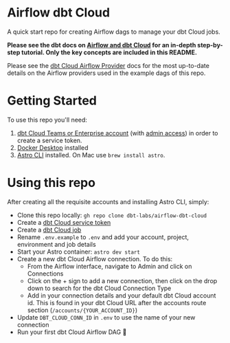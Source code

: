 # Airflow dbt Cloud
A quick start repo for creating Airflow dags to manage your dbt Cloud jobs. 

**Please see the dbt docs on [Airflow and dbt Cloud](https://docs.getdbt.com/guides/airflow-and-dbt-cloud) for an in-depth step-by-step tutorial. Only the key concepts are included in this README.**

Please see the [dbt Cloud Airflow Provider](https://airflow.apache.org/docs/apache-airflow-providers-dbt-cloud/stable/index.html) docs for the most up-to-date details on the Airflow providers used in the example dags of this repo.

# Getting Started 
To use this repo you'll need:
1. [dbt Cloud Teams or Enterprise account](https://www.getdbt.com/pricing) (with [admin access](https://docs.getdbt.com/docs/cloud/manage-access/enterprise-permissions)) in order to create a service token.
2. [Docker Desktop](https://docs.docker.com/desktop/) installed
3. [Astro CLI](https://www.astronomer.io/docs/astro/cli/install-cli) installed. On Mac use `brew install astro`.

# Using this repo
After creating all the requisite accounts and installing Astro CLI, simply:
- Clone this repo locally: `gh repo clone dbt-labs/airflow-dbt-cloud`
- Create a [dbt Cloud service token](https://docs.getdbt.com/docs/dbt-cloud-apis/service-tokens)
- Create a [dbt Cloud job](https://docs.getdbt.com/docs/deploy/deploy-jobs#create-and-schedule-jobs)
- Rename `.env.example` to `.env` and add your account, project, environment and job details
- Start your Astro container: `astro dev start`
- Create a new dbt Cloud Airflow connection. To do this:
  - From the Airflow interface, navigate to Admin and click on Connections
  - Click on the + sign to add a new connection, then click on the drop down to search for the dbt Cloud Connection Type
  - Add in your connection details and your default dbt Cloud account id. This is found in your dbt Cloud URL after the accounts route section (`/accounts/{YOUR_ACCOUNT_ID}`)
- Update `DBT_CLOUD_CONN_ID` in `.env` to use the name of your new connection
- Run your first dbt Cloud Airflow DAG 🎉